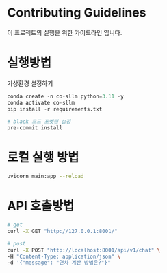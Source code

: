 # Contributing Guidelines

이 프로젝트의 실행을 위한 가이드라인 입니다.

# 실행방법

가상환경 설정하기

```python
conda create -n co-sllm python=3.11 -y
conda activate co-sllm
pip install -r requirements.txt

# black 코드 포멧팅 설정
pre-commit install
```

# 로컬 실행 방법

```bash
uvicorn main:app --reload
```

# API 호출방법

```sh
# get
curl -X GET "http://127.0.0.1:8001/"

# post
curl -X POST "http://localhost:8001/api/v1/chat" \
-H "Content-Type: application/json" \
-d '{"message": "연차 계산 방법은?"}'
```